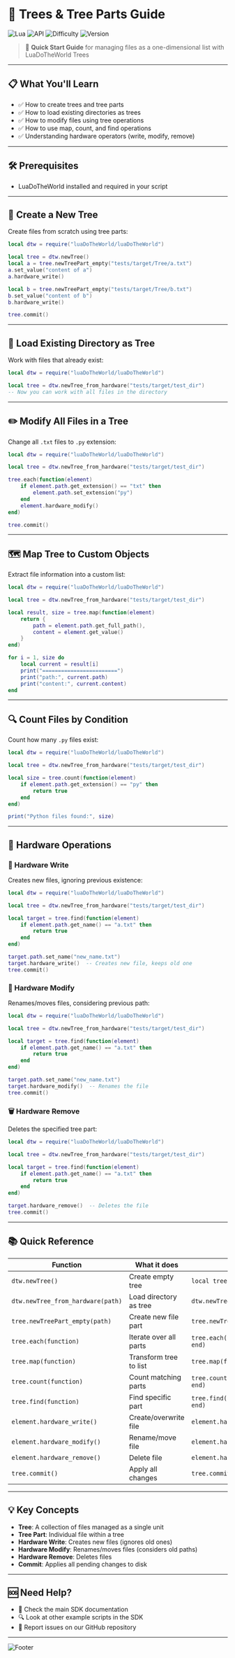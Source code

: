 
# 🌳 Trees & Tree Parts Guide

![Lua](https://img.shields.io/badge/Language-Lua-blue?style=flat-square&logo=lua)
![API](https://img.shields.io/badge/API-Trees-green?style=flat-square)
![Difficulty](https://img.shields.io/badge/Difficulty-Beginner-brightgreen?style=flat-square)
![Version](https://img.shields.io/badge/SDK-LuaDoTheWorld-orange?style=flat-square)

> 🚀 **Quick Start Guide** for managing files as a one-dimensional list with LuaDoTheWorld Trees

---

## 📋 What You'll Learn

- ✅ How to create trees and tree parts
- ✅ How to load existing directories as trees
- ✅ How to modify files using tree operations
- ✅ How to use map, count, and find operations
- ✅ Understanding hardware operators (write, modify, remove)

---

## 🛠️ Prerequisites

- LuaDoTheWorld installed and required in your script

---

## 🌱 Create a New Tree

Create files from scratch using tree parts:

```lua
local dtw = require("luaDoTheWorld/luaDoTheWorld")

local tree = dtw.newTree()
local a = tree.newTreePart_empty("tests/target/Tree/a.txt")
a.set_value("content of a")
a.hardware_write()

local b = tree.newTreePart_empty("tests/target/Tree/b.txt")
b.set_value("content of b")
b.hardware_write()

tree.commit()
```

---

## 📂 Load Existing Directory as Tree

Work with files that already exist:

```lua
local dtw = require("luaDoTheWorld/luaDoTheWorld")

local tree = dtw.newTree_from_hardware("tests/target/test_dir")
-- Now you can work with all files in the directory
```

---

## ✏️ Modify All Files in a Tree

Change all `.txt` files to `.py` extension:

```lua
local dtw = require("luaDoTheWorld/luaDoTheWorld")

local tree = dtw.newTree_from_hardware("tests/target/test_dir")

tree.each(function(element)
    if element.path.get_extension() == "txt" then
        element.path.set_extension("py")
    end
    element.hardware_modify()
end)

tree.commit()
```

---

## 🗺️ Map Tree to Custom Objects

Extract file information into a custom list:

```lua
local dtw = require("luaDoTheWorld/luaDoTheWorld")

local tree = dtw.newTree_from_hardware("tests/target/test_dir")

local result, size = tree.map(function(element)
    return {
        path = element.path.get_full_path(),
        content = element.get_value()
    }
end)

for i = 1, size do
    local current = result[i]
    print("========================")
    print("path:", current.path)
    print("content:", current.content)
end
```

---

## 🔍 Count Files by Condition

Count how many `.py` files exist:

```lua
local dtw = require("luaDoTheWorld/luaDoTheWorld")

local tree = dtw.newTree_from_hardware("tests/target/test_dir")

local size = tree.count(function(element)
    if element.path.get_extension() == "py" then
        return true
    end
end)

print("Python files found:", size)
```

---

## 🔧 Hardware Operations

### 📝 Hardware Write
Creates new files, ignoring previous existence:

```lua
local dtw = require("luaDoTheWorld/luaDoTheWorld")

local tree = dtw.newTree_from_hardware("tests/target/test_dir")

local target = tree.find(function(element)
    if element.path.get_name() == "a.txt" then
        return true
    end
end)

target.path.set_name("new_name.txt")
target.hardware_write()  -- Creates new file, keeps old one
tree.commit()
```

### 🔄 Hardware Modify
Renames/moves files, considering previous path:

```lua
local dtw = require("luaDoTheWorld/luaDoTheWorld")

local tree = dtw.newTree_from_hardware("tests/target/test_dir")

local target = tree.find(function(element)
    if element.path.get_name() == "a.txt" then
        return true
    end
end)

target.path.set_name("new_name.txt")
target.hardware_modify()  -- Renames the file
tree.commit()
```

### 🗑️ Hardware Remove
Deletes the specified tree part:

```lua
local dtw = require("luaDoTheWorld/luaDoTheWorld")

local tree = dtw.newTree_from_hardware("tests/target/test_dir")

local target = tree.find(function(element)
    if element.path.get_name() == "a.txt" then
        return true
    end
end)

target.hardware_remove()  -- Deletes the file
tree.commit()
```

---

## 📚 Quick Reference

| Function | What it does | Example |
|----------|--------------|---------|
| `dtw.newTree()` | Create empty tree | `local tree = dtw.newTree()` |
| `dtw.newTree_from_hardware(path)` | Load directory as tree | `dtw.newTree_from_hardware("folder")` |
| `tree.newTreePart_empty(path)` | Create new file part | `tree.newTreePart_empty("file.txt")` |
| `tree.each(function)` | Iterate over all parts | `tree.each(function(element) ... end)` |
| `tree.map(function)` | Transform tree to list | `tree.map(function(element) ... end)` |
| `tree.count(function)` | Count matching parts | `tree.count(function(element) ... end)` |
| `tree.find(function)` | Find specific part | `tree.find(function(element) ... end)` |
| `element.hardware_write()` | Create/overwrite file | `element.hardware_write()` |
| `element.hardware_modify()` | Rename/move file | `element.hardware_modify()` |
| `element.hardware_remove()` | Delete file | `element.hardware_remove()` |
| `tree.commit()` | Apply all changes | `tree.commit()` |

---

## 💡 Key Concepts

- **Tree**: A collection of files managed as a single unit
- **Tree Part**: Individual file within a tree
- **Hardware Write**: Creates new files (ignores old ones)
- **Hardware Modify**: Renames/moves files (considers old paths)
- **Hardware Remove**: Deletes files
- **Commit**: Applies all pending changes to disk

---

## 🆘 Need Help?

- 📖 Check the main SDK documentation
- 🔍 Look at other example scripts in the SDK
- 🐛 Report issues on our GitHub repository

---

![Footer](https://img.shields.io/badge/Happy-Coding!-ff69b4?style=flat-square&logo=heart)
